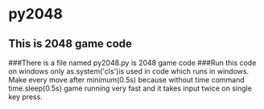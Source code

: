# py2048
## This is 2048 game code
###There is a file named py2048.py is 2048 game code 
###Run this code on windows only as.system('cls')is used in code which runs in windows.
Make every move after minimum(0.5s) because without time command time.sleep(0.5s) game running very fast and it takes input twice on single key press.
